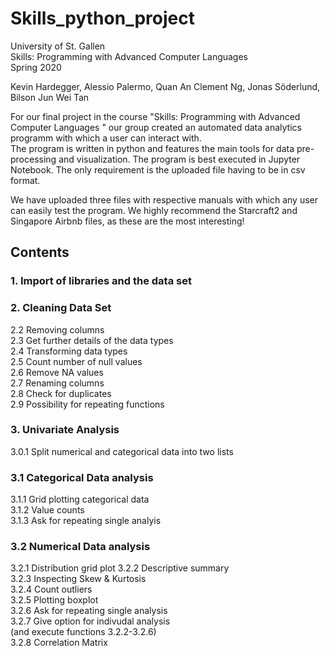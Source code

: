# Skills_python_project  
University of St. Gallen  
Skills: Programming with Advanced Computer Languages  
Spring 2020  

Kevin Hardegger, Alessio Palermo, Quan An Clement Ng, Jonas Söderlund, Bilson Jun Wei Tan  

For our final project in the course "Skills: Programming with Advanced Computer Languages " our group created an automated data analytics programm with which a user can interact with.  
The program is written in python and features the main tools for data pre-processing and visualization. The program is best executed in Jupyter Notebook. The only requirement is the uploaded file having to be in csv format.  

We have uploaded three files with respective manuals with which any user can easily test the program.
We highly recommend the Starcraft2 and Singapore Airbnb files, as these are the most interesting!  


## Contents  
### 1. Import of libraries and the data set   
### 2. Cleaning Data Set  
 2.2 Removing columns  
 2.3 Get further details of the data types   
 2.4 Transforming data types  
 2.5 Count number of null values  
 2.6 Remove NA values  
 2.7 Renaming columns    
 2.8 Check for duplicates   
 2.9 Possibility for repeating functions  
### 3. Univariate Analysis  
 3.0.1 Split numerical and categorical data into two lists   
### 3.1 Categorical Data analysis   
 3.1.1 Grid plotting categorical data  
 3.1.2 Value counts  
 3.1.3 Ask for repeating single analyis  
### 3.2 Numerical Data analysis  
 3.2.1 Distribution grid plot
 3.2.2 Descriptive summary  
 3.2.3 Inspecting Skew & Kurtosis  
 3.2.4 Count outliers  
 3.2.5 Plotting boxplot  
 3.2.6 Ask for repeating single analysis  
 3.2.7 Give option for indivudal analysis  
       (and execute functions 3.2.2-3.2.6)  
 3.2.8 Correlation Matrix  
 
 
 
